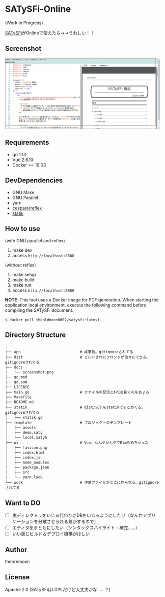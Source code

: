 # SATySFi-Online
(Work in Progress)

[SATySFi](https://github.com/gfngfn/SATySFi)がOnlineで使えたら→→うれしい！！

## Screenshot

![](docs/screenshot.png)

## Requirements

- go 1.13
- Vue 2.6.10
- Docker >= 19.03

## DevDependencies

- GNU Make
- GNU Parallel
- yarn
- [cespare/reflex](https://github.com/cespare/reflex)
- [statik](https://github.com/rakyll/statik)

## How to use

(with GNU parallel and reflex)

1. make dev
2. access `http://localhost:8888`

(without reflex)
1. make setup
2. make build
3. make run
4. access `http://localhost:8888`

**NOTE**: This tool uses a Docker image for PDF generation. When starting the application local environment, execute the following command before compiling the SATySFi document.

```
$ docker pull theoldmoon0602/satysfi:latest
```

## Directory Structure

```
.
├── app                           # 成果物。gitignoreされてる
├── dist                          # ビルドされたフロントが個々にできる。gitignoreされてる
├── docs
│   └── screenshot.png
├── go.mod
├── go.sum
├── LICENSE
├── main.go                       # ファイルの配信とAPIを捌くのをあｙる
├── Makefile
├── README.md
├── statik                        # dist/以下をstatikでまとめてる。gitignoreされてる
│   └── statik.go
├── template                      # プロジェクトのテンプレート
│   ├── assets
│   ├── demo.saty
│   └── local.satyh
├── ui                            # Vue。なんやかんやでElmやめちゃった
│   ├── favicon.png
│   ├── index.html
│   ├── index.js
│   ├── node_modules
│   ├── package.json
│   ├── src
│   └── yarn.lock
└── work                          # 作業ファイルがここに作られる。gitignoreされてる
```

## Want to DO

- [ ] 実ディレクトリをいじる代わりにDBをいじるようにしたい（なんかアプリケーションを分散させられる気がするので）
- [ ] エディタをまともにしたい（シンタックスハイライト・補完……）
- [ ] いい感じビルド＆デプロイ機構がほしい

## Author

theoremoon

## License

Apache 2.0 (SATySFiはLGPLだけど大丈夫かな……？)
